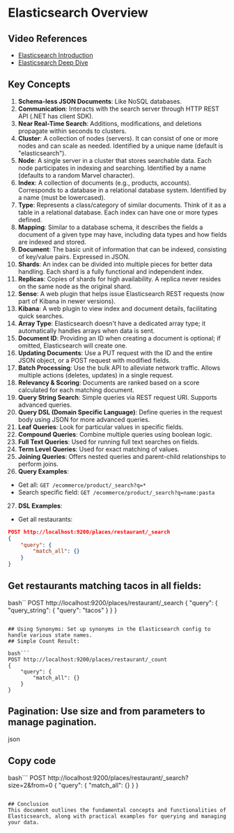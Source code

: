 # Elasticsearch Overview

## Video References
- [Elasticsearch Introduction](https://www.youtube.com/watch?v=ksTTlXNLick&t=319s)
- [Elasticsearch Deep Dive](https://www.youtube.com/watch?v=60UsHHsKyN4)

## Key Concepts

1. **Schema-less JSON Documents**: Like NoSQL databases.
2. **Communication**: Interacts with the search server through HTTP REST API (.NET has client SDK).
3. **Near Real-Time Search**: Additions, modifications, and deletions propagate within seconds to clusters.
4. **Cluster**: A collection of nodes (servers). It can consist of one or more nodes and can scale as needed. Identified by a unique name (default is "elasticsearch").
5. **Node**: A single server in a cluster that stores searchable data. Each node participates in indexing and searching. Identified by a name (defaults to a random Marvel character).
6. **Index**: A collection of documents (e.g., products, accounts). Corresponds to a database in a relational database system. Identified by a name (must be lowercased).
7. **Type**: Represents a class/category of similar documents. Think of it as a table in a relational database. Each index can have one or more types defined.
8. **Mapping**: Similar to a database schema, it describes the fields a document of a given type may have, including data types and how fields are indexed and stored.
9. **Document**: The basic unit of information that can be indexed, consisting of key/value pairs. Expressed in JSON.
10. **Shards**: An index can be divided into multiple pieces for better data handling. Each shard is a fully functional and independent index.
11. **Replicas**: Copies of shards for high availability. A replica never resides on the same node as the original shard.
12. **Sense**: A web plugin that helps issue Elasticsearch REST requests (now part of Kibana in newer versions).
13. **Kibana**: A web plugin to view index and document details, facilitating quick searches.
14. **Array Type**: Elasticsearch doesn't have a dedicated array type; it automatically handles arrays when data is sent.
15. **Document ID**: Providing an ID when creating a document is optional; if omitted, Elasticsearch will create one.
16. **Updating Documents**: Use a PUT request with the ID and the entire JSON object, or a POST request with modified fields.
17. **Batch Processing**: Use the bulk API to alleviate network traffic. Allows multiple actions (deletes, updates) in a single request.
18. **Relevancy & Scoring**: Documents are ranked based on a score calculated for each matching document.
19. **Query String Search**: Simple queries via REST request URI. Supports advanced queries.
20. **Query DSL (Domain Specific Language)**: Define queries in the request body using JSON for more advanced queries.
21. **Leaf Queries**: Look for particular values in specific fields.
22. **Compound Queries**: Combine multiple queries using boolean logic.
23. **Full Text Queries**: Used for running full text searches on fields.
24. **Term Level Queries**: Used for exact matching of values.
25. **Joining Queries**: Offers nested queries and parent-child relationships to perform joins.
26. **Query Examples**:
   - Get all: `GET /ecommerce/product/_search?q=*`
   - Search specific field: `GET /ecommerce/product/_search?q=name:pasta`
27. **DSL Examples**:
   - Get all restaurants: 
   ```json
   POST http://localhost:9200/places/restaurant/_search
   {
       "query": {
           "match_all": {}
       }
   }
```

## Get restaurants matching tacos in all fields:

bash``
POST http://localhost:9200/places/restaurant/_search
{
    "query": {
        "query_string": {
            "query": "tacos"
        }
    }
}
```

## Using Synonyms: Set up synonyms in the Elasticsearch config to handle various state names.
## Simple Count Result:

bash```
POST http://localhost:9200/places/restaurant/_count
{
    "query": {
        "match_all": {}
    }
}
```

## Pagination: Use size and from parameters to manage pagination.
json

## Copy code

bash```
POST http://localhost:9200/places/restaurant/_search?size=2&from=0
{
    "query": {
        "match_all": {}
    }
}
```

## Conclusion
This document outlines the fundamental concepts and functionalities of Elasticsearch, along with practical examples for querying and managing your data.
